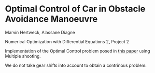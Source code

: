 # Optimal Control of Car in Obstacle Avoidance Manoeuvre

Marvin Hertweck, Alassane Diagne

Numerical Optimization with Differential Equations 2, Project 2

Implementation of the Optimal Control problem posed in [this paper](https://onlinelibrary.wiley.com/doi/abs/10.1002/oca.751) using Multiple shooting.

We do not take gear shifts into account to obtain a contrinous problem.
